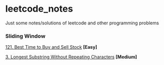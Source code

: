 # leetcode_notes
Just some notes/solutions of leetcode and other programming problems

### Sliding Window

[121. Best Time to Buy and Sell Stock](best_time_to_buy_and_sell_stock.md) **[Easy]**

[3. Longest Substring Without Repeating Characters](longest_substring_without_repeating_characters.md) **[Medium]**
